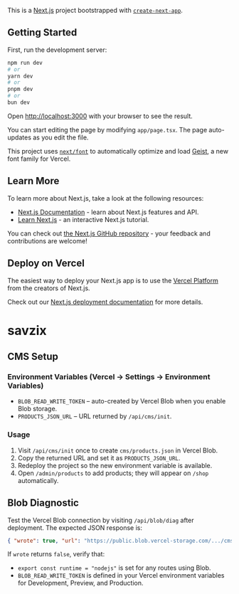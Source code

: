 This is a [Next.js](https://nextjs.org) project bootstrapped with [`create-next-app`](https://nextjs.org/docs/app/api-reference/cli/create-next-app).

## Getting Started

First, run the development server:

```bash
npm run dev
# or
yarn dev
# or
pnpm dev
# or
bun dev
```

Open [http://localhost:3000](http://localhost:3000) with your browser to see the result.

You can start editing the page by modifying `app/page.tsx`. The page auto-updates as you edit the file.

This project uses [`next/font`](https://nextjs.org/docs/app/building-your-application/optimizing/fonts) to automatically optimize and load [Geist](https://vercel.com/font), a new font family for Vercel.

## Learn More

To learn more about Next.js, take a look at the following resources:

- [Next.js Documentation](https://nextjs.org/docs) - learn about Next.js features and API.
- [Learn Next.js](https://nextjs.org/learn) - an interactive Next.js tutorial.

You can check out [the Next.js GitHub repository](https://github.com/vercel/next.js) - your feedback and contributions are welcome!

## Deploy on Vercel

The easiest way to deploy your Next.js app is to use the [Vercel Platform](https://vercel.com/new?utm_medium=default-template&filter=next.js&utm_source=create-next-app&utm_campaign=create-next-app-readme) from the creators of Next.js.

Check out our [Next.js deployment documentation](https://nextjs.org/docs/app/building-your-application/deploying) for more details.

# savzix

## CMS Setup

### Environment Variables (Vercel → Settings → Environment Variables)

- `BLOB_READ_WRITE_TOKEN` – auto-created by Vercel Blob when you enable Blob storage.
- `PRODUCTS_JSON_URL` – URL returned by `/api/cms/init`.

### Usage

1. Visit `/api/cms/init` once to create `cms/products.json` in Vercel Blob.
2. Copy the returned URL and set it as `PRODUCTS_JSON_URL`.
3. Redeploy the project so the new environment variable is available.
4. Open `/admin/products` to add products; they will appear on `/shop` automatically.

## Blob Diagnostic

Test the Vercel Blob connection by visiting `/api/blob/diag` after deployment. The expected JSON response is:

```json
{ "wrote": true, "url": "https://public.blob.vercel-storage.com/.../cms/_diag.txt" }
```

If `wrote` returns `false`, verify that:
- `export const runtime = "nodejs"` is set for any routes using Blob.
- `BLOB_READ_WRITE_TOKEN` is defined in your Vercel environment variables for Development, Preview, and Production.
